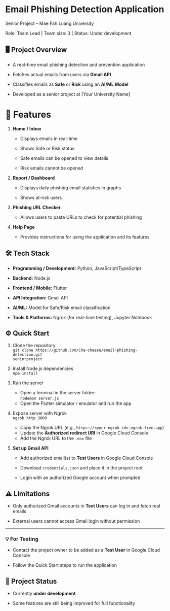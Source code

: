 # Email Phishing Detection Application

Senior Project – Mae Fah Luang University

Role: Team Lead | Team size: 3 | Status: Under development


## 🖥️  Project Overview

-   A real-time email phishing detection and prevention application
    
-   Fetches actual emails from users via **Gmail API**
    
-   Classifies emails as **Safe** or **Risk** using an **AI/ML Model**
    
-   Developed as a senior project at [Your University Name]


# 📱 Features

1.  **Home / Inbox**
    
    -   Displays emails in real-time
        
    -   Shows Safe or Risk status
        
    -   Safe emails can be opened to view details
        
    -   Risk emails cannot be opened
        
2.  **Report / Dashboard**
    
    -   Displays daily phishing email statistics in graphs
        
    -   Shows at-risk users
        
3.  **Phishing URL Checker**
    
    -   Allows users to paste URLs to check for potential phishing
        
4.  **Help Page**
    
    -   Provides instructions for using the application and its features

## 🛠️ Tech Stack

 -   **Programming / Development:** Python, JavaScript/TypeScript
    
-   **Backend:** Node.js
    
-   **Frontend / Mobile:** Flutter
    
-   **API Integration:** Gmail API
    
-   **AI/ML:** Model for Safe/Risk email classification
    
-   **Tools & Platforms:** Ngrok (for real-time testing), Jupyter Notebook


## ⚙️ Quick Start

 1. Clone the repository  
 `git clone https://github.com/Cha-cheese/email-phishing-detection.git`  
 `seniorproject`  

 2. Install Node.js dependencies  
 `npm install`   
 
 3. Run the server
	- Open a terminal in the server folder:  
	`nodemon server.js`  
	- Open the Flutter simulator / emulator and run the app
	
 4. Expose server with Ngrok   
    `ngrok http 3000`  
    - Copy the Ngrok URL (e.g., `https://<your-ngrok-id>.ngrok-free.app`)  
    - Update the **Authorized redirect URI** in Google Cloud Console
    - Add the Ngrok URL to the `.env` file

5.  **Set up Gmail API**
	-   Add authorized email(s) to **Test Users** in Google Cloud Console
    
	-   Download `credentials.json` and place it in the project root
    
	-   Login with an authorized Google account when prompted



## ⚠️ Limitations

-   Only authorized Gmail accounts in **Test Users** can log in and fetch real emails
    
-   External users cannot access Gmail login without permission
    

----------

### 💡 For Testing

-   Contact the project owner to be added as a **Test User** in Google Cloud Console
    
-   Follow the Quick Start steps to run the application
    



## 📌 Project Status

-   Currently **under development**
    
-   Some features are still being improved for full functionality
